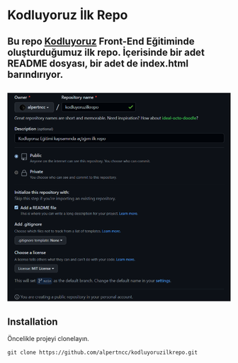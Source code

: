 # Kodluyoruz İlk Repo
Bu repo [Kodluyoruz](https://www.kodluyoruz.org/) Front-End Eğitiminde oluşturduğumuz ilk repo. İçerisinde bir adet README dosyası, bir adet de index.html barındırıyor.
--------------------------------------------
![ProjeResmi](github.png)
--------------------------------------------

## Installation

Öncelikle projeyi clonelayın.
```
git clone https://github.com/alpertncc/kodluyoruzilkrepo.git
```

